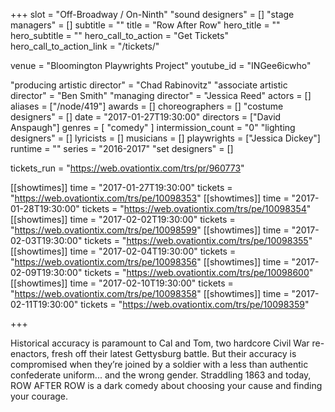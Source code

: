 +++
slot = "Off-Broadway / On-Ninth"
"sound designers" = []
"stage managers" = []
subtitle = ""
title = "Row After Row"
hero_title = ""
hero_subtitle = ""
hero_call_to_action = "Get Tickets"
hero_call_to_action_link = "/tickets/"

venue = "Bloomington Playwrights Project"
youtube_id = "INGee6icwho"

"producing artistic director" = "Chad Rabinovitz"
"associate artistic director" = "Ben Smith"
"managing director" = "Jessica Reed"
actors = []
aliases = ["/node/419"]
awards = []
choreographers = []
"costume designers" = []
date = "2017-01-27T19:30:00"
directors = ["David Anspaugh"]
genres = [
  "comedy"
]
intermission_count = "0"
"lighting designers" = []
lyricists = []
musicians = []
playwrights = ["Jessica Dickey"]
runtime = ""
series = "2016-2017"
"set designers" = []

tickets_run = "https://web.ovationtix.com/trs/pr/960773"

[[showtimes]]
time = "2017-01-27T19:30:00"
tickets = "https://web.ovationtix.com/trs/pe/10098353"
[[showtimes]]
time = "2017-01-28T19:30:00"
tickets = "https://web.ovationtix.com/trs/pe/10098354"
[[showtimes]]
time = "2017-02-02T19:30:00"
tickets = "https://web.ovationtix.com/trs/pe/10098599"
[[showtimes]]
time = "2017-02-03T19:30:00"
tickets = "https://web.ovationtix.com/trs/pe/10098355"
[[showtimes]]
time = "2017-02-04T19:30:00"
tickets = "https://web.ovationtix.com/trs/pe/10098356"
[[showtimes]]
time = "2017-02-09T19:30:00"
tickets = "https://web.ovationtix.com/trs/pe/10098600"
[[showtimes]]
time = "2017-02-10T19:30:00"
tickets = "https://web.ovationtix.com/trs/pe/10098358"
[[showtimes]]
time = "2017-02-11T19:30:00"
tickets = "https://web.ovationtix.com/trs/pe/10098359"

+++

Historical accuracy is paramount to Cal and Tom, two hardcore Civil War re-enactors, fresh off their latest Gettysburg battle. But their accuracy is compromised when they’re joined by a soldier with a less than authentic confederate uniform... and the wrong gender. Straddling 1863 and today, ROW AFTER ROW is a dark comedy about choosing your cause and finding your courage.
